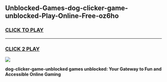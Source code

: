 
## Unblocked-Games-dog-clicker-game-unblocked-Play-Online-Free-oz6ho
<h3>
<a href="https://premium76.site?title=dog-clicker-game-unblocked&ref=26A">CLICK TO PLAY</a></h3>
<hr>

<h3>
<a href="https://premium76.site?title=dog-clicker-game-unblocked&ref=26A">CLICK 2 PLAY</a>
  
</h3>

<a href="https://premium76.site?title=dog-clicker-game-unblocked&ref=26A"><img src="https://clearcache.store/games.png"></a>


**dog-clicker-game-unblocked games unblocked: Your Gateway to Fun and Accessible Online Gaming**

